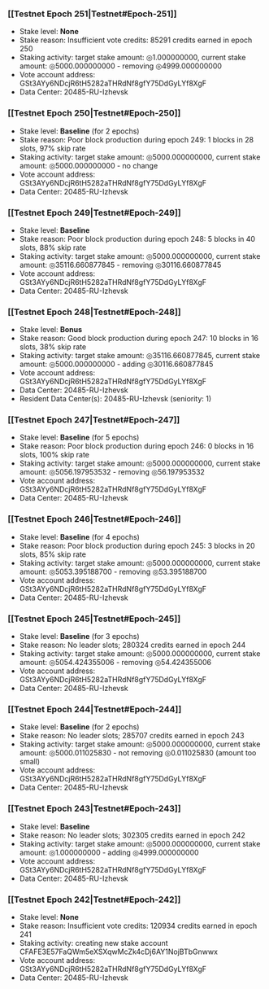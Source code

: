 ### [[Testnet Epoch 251|Testnet#Epoch-251]]
* Stake level: **None**
* Stake reason: Insufficient vote credits: 85291 credits earned in epoch 250
* Staking activity: target stake amount: ◎1.000000000, current stake amount: ◎5000.000000000 - removing ◎4999.000000000
* Vote account address: GSt3AYy6NDcjR6tH5282aTHRdNf8gfY75DdGyLYf8XgF
* Data Center: 20485-RU-Izhevsk
### [[Testnet Epoch 250|Testnet#Epoch-250]]
* Stake level: **Baseline** (for 2 epochs)
* Stake reason: Poor block production during epoch 249: 1 blocks in 28 slots, 97% skip rate
* Staking activity: target stake amount: ◎5000.000000000, current stake amount: ◎5000.000000000 - no change
* Vote account address: GSt3AYy6NDcjR6tH5282aTHRdNf8gfY75DdGyLYf8XgF
* Data Center: 20485-RU-Izhevsk
### [[Testnet Epoch 249|Testnet#Epoch-249]]
* Stake level: **Baseline**
* Stake reason: Poor block production during epoch 248: 5 blocks in 40 slots, 88% skip rate
* Staking activity: target stake amount: ◎5000.000000000, current stake amount: ◎35116.660877845 - removing ◎30116.660877845
* Vote account address: GSt3AYy6NDcjR6tH5282aTHRdNf8gfY75DdGyLYf8XgF
* Data Center: 20485-RU-Izhevsk
### [[Testnet Epoch 248|Testnet#Epoch-248]]
* Stake level: **Bonus**
* Stake reason: Good block production during epoch 247: 10 blocks in 16 slots, 38% skip rate
* Staking activity: target stake amount: ◎35116.660877845, current stake amount: ◎5000.000000000 - adding ◎30116.660877845
* Vote account address: GSt3AYy6NDcjR6tH5282aTHRdNf8gfY75DdGyLYf8XgF
* Data Center: 20485-RU-Izhevsk
* Resident Data Center(s): 20485-RU-Izhevsk (seniority: 1)
### [[Testnet Epoch 247|Testnet#Epoch-247]]
* Stake level: **Baseline** (for 5 epochs)
* Stake reason: Poor block production during epoch 246: 0 blocks in 16 slots, 100% skip rate
* Staking activity: target stake amount: ◎5000.000000000, current stake amount: ◎5056.197953532 - removing ◎56.197953532
* Vote account address: GSt3AYy6NDcjR6tH5282aTHRdNf8gfY75DdGyLYf8XgF
* Data Center: 20485-RU-Izhevsk
### [[Testnet Epoch 246|Testnet#Epoch-246]]
* Stake level: **Baseline** (for 4 epochs)
* Stake reason: Poor block production during epoch 245: 3 blocks in 20 slots, 85% skip rate
* Staking activity: target stake amount: ◎5000.000000000, current stake amount: ◎5053.395188700 - removing ◎53.395188700
* Vote account address: GSt3AYy6NDcjR6tH5282aTHRdNf8gfY75DdGyLYf8XgF
* Data Center: 20485-RU-Izhevsk
### [[Testnet Epoch 245|Testnet#Epoch-245]]
* Stake level: **Baseline** (for 3 epochs)
* Stake reason: No leader slots; 280324 credits earned in epoch 244
* Staking activity: target stake amount: ◎5000.000000000, current stake amount: ◎5054.424355006 - removing ◎54.424355006
* Vote account address: GSt3AYy6NDcjR6tH5282aTHRdNf8gfY75DdGyLYf8XgF
* Data Center: 20485-RU-Izhevsk
### [[Testnet Epoch 244|Testnet#Epoch-244]]
* Stake level: **Baseline** (for 2 epochs)
* Stake reason: No leader slots; 285707 credits earned in epoch 243
* Staking activity: target stake amount: ◎5000.000000000, current stake amount: ◎5000.011025830 - not removing ◎0.011025830 (amount too small)
* Vote account address: GSt3AYy6NDcjR6tH5282aTHRdNf8gfY75DdGyLYf8XgF
* Data Center: 20485-RU-Izhevsk
### [[Testnet Epoch 243|Testnet#Epoch-243]]
* Stake level: **Baseline**
* Stake reason: No leader slots; 302305 credits earned in epoch 242
* Staking activity: target stake amount: ◎5000.000000000, current stake amount: ◎1.000000000 - adding ◎4999.000000000
* Vote account address: GSt3AYy6NDcjR6tH5282aTHRdNf8gfY75DdGyLYf8XgF
* Data Center: 20485-RU-Izhevsk
### [[Testnet Epoch 242|Testnet#Epoch-242]]
* Stake level: **None**
* Stake reason: Insufficient vote credits: 120934 credits earned in epoch 241
* Staking activity: creating new stake account CFAFE3E57FaQWm5eXSXqwMcZk4cDj6AY1NojBTbGnwwx
* Vote account address: GSt3AYy6NDcjR6tH5282aTHRdNf8gfY75DdGyLYf8XgF
* Data Center: 20485-RU-Izhevsk